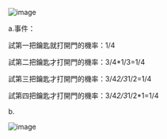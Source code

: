 ![image](https://github.com/user-attachments/assets/8fbf9cc5-74ec-4e1d-ba54-fafa84a0945c)

a.事件：

  試第一把鑰匙就打開門的機率：1/4

  試第二把鑰匙才打開門的機率：3/4*1/3=1/4

  試第三把鑰匙才打開門的機率：3/4*2/3*1/2=1/4

  試第四把鑰匙才打開門的機率：3/4*2/3*1/2*1=1/4

b.

![image](https://github.com/user-attachments/assets/588c09e5-f6b5-4ff3-b231-c971dc42a066)




